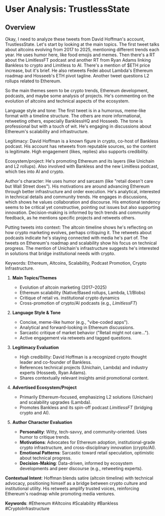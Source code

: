# User Analysis: TrustlessState

## Overview

<think>
Okay, I need to analyze these tweets from David Hoffman's account, TrustlessState. Let's start by looking at the main topics. The first tweet talks about altcoins evolving from 2017 to 2025, mentioning different trends each year. He uses humor here, like food emojis and memes. Then there's a RT about the LimitlessFT podcast and another RT from Ryan Adams linking Bankless to crypto and Limitless to AI. There's a mention of $ETH price increase, but it's brief. He also retweets Fedei about Lambda's Ethereum roadmap and Hosseeb's ETH pivot tagline. Another tweet questions L2 rollups related to Ethereum.

So the main themes seem to be crypto trends, Ethereum development, podcasts, and maybe some analysis of projects. He's commenting on the evolution of altcoins and technical aspects of the ecosystem.

Language style and tone: The first tweet is in a humorous, meme-like format with a timeline structure. The others are more informational, retweeting others, especially BanklessHQ and Hosseeb. The tone is professional but with a touch of wit. He's engaging in discussions about Ethereum's scalability and infrastructure.

Legitimacy: David Hoffman is a known figure in crypto, co-host of Bankless podcast. His account has retweets from reputable sources, so the content is legitimate. High engagement (likes, replies) also supports credibility.

Ecosystem/project: He's promoting Ethereum and its layers (like Unichain and L2 rollups). Also involved with Bankless and the new Limitless podcast, which ties into AI and crypto.

Author's character: He uses humor and sarcasm (like "retail doesn't care but Wall Street does"). His motivations are around advancing Ethereum through better infrastructure and order execution. He's analytical, interested in technical details and community trends. He engages in discussions, which shows he values collaboration and discourse. His emotional tendency seems to be critical yet constructive, pointing out issues but also supporting innovation. Decision-making is informed by tech trends and community feedback, as he mentions specific projects and retweets others.

Putting tweets into context: The altcoin timeline shows he's reflecting on how crypto marketing evolves, perhaps critiquing it. The retweets about podcasts indicate he's staying connected with media he's part of. The tweets on Ethereum's roadmap and scalability show his focus on technical progress. The mention of Unichain's infrastructure suggests he's interested in solutions that bridge institutional needs with crypto.

Keywords: Ethereum, Altcoins, Scalability, Podcast Promotion, Crypto Infrastructure.
</think>

1. **Main Topics/Themes**  
   - Evolution of altcoin marketing (2017–2025)  
   - Ethereum scalability (Native/Based rollups, Lambda, L1/Blobs)  
   - Critique of retail vs. institutional crypto dynamics  
   - Cross-promotion of crypto/AI podcasts (e.g., *LimitlessFT*)  

2. **Language Style & Tone**  
   - Concise, meme-like humor (e.g., "vibe-coded apps").  
   - Analytical and forward-looking in Ethereum discussions.  
   - Sarcastic critique of market behavior ("Retail might not care...").  
   - Active engagement via retweets and tagged questions.  

3. **Legitimacy Evaluation**  
   - High credibility: David Hoffman is a recognized crypto thought leader and co-founder of Bankless.  
   - References technical projects (Unichain, Lambda) and industry experts (Hosseeb, Ryan Adams).  
   - Shares contextually relevant insights amid promotional content.  

4. **Advertised Ecosystem/Project**  
   - Primarily Ethereum-focused, emphasizing L2 solutions (Unichain) and scalability upgrades (Lambda).  
   - Promotes Bankless and its spin-off podcast *LimitlessFT* (bridging crypto and AI).  

5. **Author Character Evaluation**  
   - **Personality**: Witty, tech-savvy, and community-oriented. Uses humor to critique trends.  
   - **Motivations**: Advocates for Ethereum adoption, institutional-grade crypto infrastructure, and cross-disciplinary innovation (crypto/AI).  
   - **Emotional Patterns**: Sarcastic toward retail speculation, optimistic about technical progress.  
   - **Decision-Making**: Data-driven, informed by ecosystem developments and peer discourse (e.g., retweeting experts).  

**Contextual Intent**: Hoffman blends satire (altcoin timeline) with technical advocacy, positioning himself as a bridge between crypto culture and institutional utility. His retweets amplify trusted voices, reinforcing Ethereum's roadmap while promoting media ventures.  

**Keywords**: #Ethereum #Altcoins #Scalability #Bankless #CryptoInfrastructure